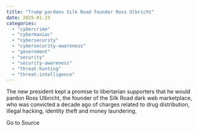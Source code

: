 ```yaml
---
title: "Trump pardons Silk Road founder Ross Ulbricht"
date: 2025-01-23
categories: 
  - "cybercrime"
  - "cybermaniac"
  - "cybersecurity"
  - "cybersecurity-awareness"
  - "government"
  - "security"
  - "security-awareness"
  - "threat-hunting"
  - "threat-intelligence"
---
```


The new president kept a promise to libertarian supporters that he would pardon Ross Ulbricht, the founder of the Silk Road dark web marketplace, who was convicted a decade ago of charges related to drug distribution, illegal hacking, identity theft and money laundering.

Go to Source
